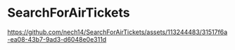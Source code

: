 # SearchForAirTickets
 


https://github.com/nech14/SearchForAirTickets/assets/113244483/31517f6a-ea08-43b7-9ad3-d6048e0e311d

